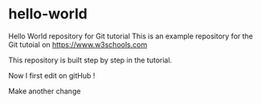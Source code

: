 # hello-world
Hello World repository for Git tutorial
This is an example repository for the Git tutoial on https://www.w3schools.com

This repository is built step by step in the tutorial.

Now I first edit on gitHub !

Make another change
